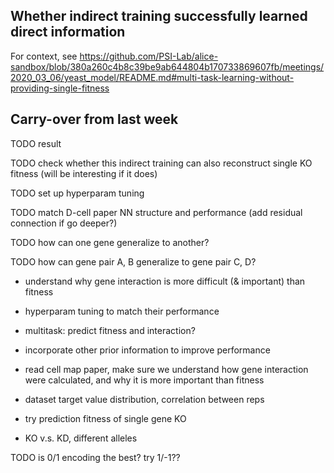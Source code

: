 
## Whether indirect training successfully learned direct information

For context, see https://github.com/PSI-Lab/alice-sandbox/blob/380a260c4b8c39be9ab644804b170733869607fb/meetings/2020_03_06/yeast_model/README.md#multi-task-learning-without-providing-single-fitness








## Carry-over from last week


TODO result

TODO check whether this indirect training can also reconstruct single KO fitness (will be interesting if it does)

TODO set up hyperparam tuning

TODO match D-cell paper NN structure and performance (add residual connection if go deeper?)

TODO how can one gene generalize to another?

TODO how can gene pair A, B generalize to gene pair C, D?

- understand why gene interaction is more difficult (& important) than fitness

- hyperparam tuning to match their performance

- multitask: predict fitness and interaction?

- incorporate other prior information to improve performance


- read cell map paper, make sure we understand how gene interaction were calculated,
and why it is more important than fitness


- dataset target value distribution, correlation between reps

- try prediction fitness of single gene KO

- KO v.s. KD, different alleles


TODO is 0/1 encoding the best? try 1/-1??



